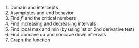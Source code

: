 1. Domain and intercepts
2. Asymptotes and end behavior
3. Find $f′$ and the critical numbers
4. Find increasing and decreasing intervals
5. Find local max and min (by using 1st or 2nd derivative test)
6. Find concave up and concave down intervals
7. Graph the function
